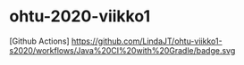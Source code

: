 # ohtu-2020-viikko1

[Github Actions] https://github.com/LindaJT/ohtu-viikko1-s2020/workflows/Java%20CI%20with%20Gradle/badge.svg
